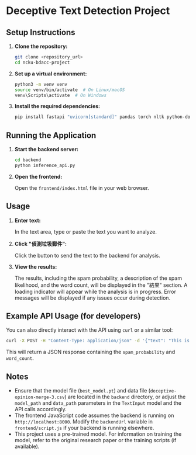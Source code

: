 # Deceptive Text Detection Project

## Setup Instructions

1.  **Clone the repository:**

    ```bash
    git clone <repository_url>
    cd ncku-bdacc-project
    ```

2.  **Set up a virtual environment:**

    ```bash
    python3 -m venv venv
    source venv/bin/activate  # On Linux/macOS
    venv\Scripts\activate  # On Windows
    ```

3.  **Install the required dependencies:**

    ```bash
    pip install fastapi "uvicorn[standard]" pandas torch nltk python-dotenv
    ```

## Running the Application

1.  **Start the backend server:**

    ```bash
    cd backend
    python inference_api.py
    ```

2.  **Open the frontend:**

    Open the `frontend/index.html` file in your web browser.

## Usage

1.  **Enter text:**

    In the text area, type or paste the text you want to analyze.

2.  **Click "偵測垃圾郵件":**

    Click the button to send the text to the backend for analysis.

3.  **View the results:**

    The results, including the spam probability, a description of the spam likelihood, and the word count, will be displayed in the "結果" section.  A loading indicator will appear while the analysis is in progress.  Error messages will be displayed if any issues occur during detection.

## Example API Usage (for developers)

You can also directly interact with the API using `curl` or a similar tool:

```bash
curl -X POST -H "Content-Type: application/json" -d '{"text": "This is a positive review!"}' http://localhost:8000/detect_spam
```

This will return a JSON response containing the `spam_probability` and `word_count`.


## Notes

*   Ensure that the model file (`best_model.pt`) and data file (`deceptive-opinion-merge-3.csv`) are located in the `backend` directory, or adjust the `model_path` and `data_path` parameters in the `TextInput` model and the API calls accordingly.
*   The frontend JavaScript code assumes the backend is running on `http://localhost:8000`.  Modify the `backendUrl` variable in `frontend/script.js` if your backend is running elsewhere.
*   This project uses a pre-trained model.  For information on training the model, refer to the original research paper or the training scripts (if available).
